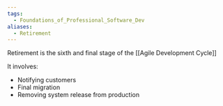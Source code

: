 ```yaml
---
tags:
  - Foundations_of_Professional_Software_Dev
aliases:
  - Retirement
---
```

Retirement is the sixth and final stage of the [[Agile Development Cycle]]

It involves:
- Notifying customers
- Final migration
- Removing system release from production